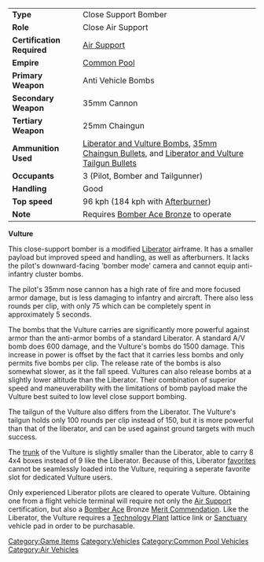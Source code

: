 |                            |                                                                                                                                                                                                                                 |
|----------------------------|---------------------------------------------------------------------------------------------------------------------------------------------------------------------------------------------------------------------------------|
| **Type**                   | Close Support Bomber                                                                                                                                                                                                            |
| **Role**                   | Close Air Support                                                                                                                                                                                                               |
| **Certification Required** | [Air Support](Air_Support "wikilink")                                                                                                                                                                                           |
| **Empire**                 | [Common Pool](Common_Pool "wikilink")                                                                                                                                                                                           |
| **Primary Weapon**         | Anti Vehicle Bombs                                                                                                                                                                                                              |
| **Secondary Weapon**       | 35mm Cannon                                                                                                                                                                                                                     |
| **Tertiary Weapon**        | 25mm Chaingun                                                                                                                                                                                                                   |
| **Ammunition Used**        | [Liberator and Vulture Bombs](Liberator_and_Vulture_Bombs "wikilink"), [35mm Chaingun Bullets](35mm_Chaingun_Bullets "wikilink"), and [Liberator and Vulture Tailgun Bullets](Liberator_and_Vulture_Tailgun_Bullets "wikilink") |
| **Occupants**              | 3 (Pilot, Bomber and Tailgunner)                                                                                                                                                                                                |
| **Handling**               | Good                                                                                                                                                                                                                            |
| **Top speed**              | 96 kph (184 kph with [Afterburner](Afterburner "wikilink"))                                                                                                                                                                     |
| **Note**                   | Requires [Bomber Ace Bronze](Bomber_Ace "wikilink") to operate                                                                                                                                                                  |

**Vulture**

This close-support bomber is a modified
[Liberator](Liberator "wikilink") airframe. It has a smaller payload but
improved speed and handling, as well as afterburners. It lacks the
pilot's downward-facing 'bomber mode' camera and cannot equip
anti-infantry cluster bombs.

The pilot's 35mm nose cannon has a high rate of fire and more focused
armor damage, but is less damaging to infantry and aircraft. There also
less rounds per clip, with only 75 which can be completely spent in
approximately 5 seconds.

The bombs that the Vulture carries are significantly more powerful
against armor than the anti-armor bombs of a standard Liberator. A
standard A/V bomb does 600 damage, and the Vulture's bombs do 1500
damage. This increase in power is offset by the fact that it carries
less bombs and only permits five bombs per clip. The release rate of the
bombs is also somewhat slower, as it the fall speed. Vultures can also
release bombs at a slightly lower altitude than the Liberator. Their
combination of superior speed and maneuverability with the limitations
of bomb payload make the Vulture best suited to low level close support
bombing.

The tailgun of the Vulture also differs from the Liberator. The
Vulture's tailgun holds only 100 rounds per clip instead of 150, but it
is more powerful than that of the liberator, and can be used against
ground targets with much success.

The [trunk](trunk "wikilink") of the Vulture is slightly smaller than
the Liberator, able to carry 8 4x4 boxes instead of 9 like the
Liberator. Because of this, Liberator [favorites](favorites "wikilink")
cannot be seamlessly loaded into the Vulture, requiring a seperate
favorite slot for dedicated Vulture users.

Only experienced Liberator pilots are cleared to operate Vulture.
Obtaining one from a flight vehicle terminal will require not only the
[Air Support](Air_Support "wikilink") certification, but also a [Bomber
Ace](Bomber_Ace "wikilink") Bronze [Merit
Commendation](Merit_Commendation "wikilink"). Like the Liberator, the
Vulture requires a [Technology Plant](Technology_Plant "wikilink")
lattice link or [Sanctuary](Sanctuary "wikilink") vehicle pad in order
to be purchasable.

[Category:Game Items](Category:Game_Items "wikilink")
[Category:Vehicles](Category:Vehicles "wikilink") [Category:Common Pool
Vehicles](Category:Common_Pool_Vehicles "wikilink") [Category:Air
Vehicles](Category:Air_Vehicles "wikilink")